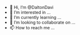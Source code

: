 - 👋 Hi, I’m @DaltonDavi
- 👀 I’m interested in ...
- 🌱 I’m currently learning ...
- 💞️ I’m looking to collaborate on ...
- 📫 How to reach me ...

<!---
DaltonDavi/DaltonDavi is a ✨ special ✨ repository because its `README.md` (this file) appears on your GitHub profile.
You can click the Preview link to take a look at your changes.
--->
